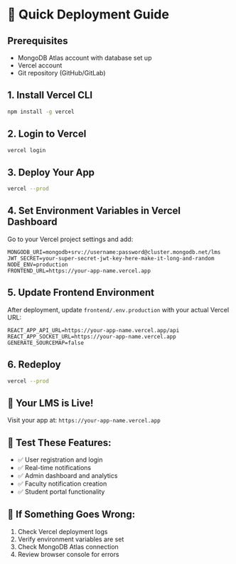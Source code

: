 # 🚀 Quick Deployment Guide

## Prerequisites
- MongoDB Atlas account with database set up
- Vercel account
- Git repository (GitHub/GitLab)

## 1. Install Vercel CLI
```bash
npm install -g vercel
```

## 2. Login to Vercel
```bash
vercel login
```

## 3. Deploy Your App
```bash
vercel --prod
```

## 4. Set Environment Variables in Vercel Dashboard

Go to your Vercel project settings and add:

```env
MONGODB_URI=mongodb+srv://username:password@cluster.mongodb.net/lms
JWT_SECRET=your-super-secret-jwt-key-here-make-it-long-and-random
NODE_ENV=production
FRONTEND_URL=https://your-app-name.vercel.app
```

## 5. Update Frontend Environment

After deployment, update `frontend/.env.production` with your actual Vercel URL:

```env
REACT_APP_API_URL=https://your-app-name.vercel.app/api
REACT_APP_SOCKET_URL=https://your-app-name.vercel.app
GENERATE_SOURCEMAP=false
```

## 6. Redeploy
```bash
vercel --prod
```

## 🎉 Your LMS is Live!

Visit your app at: `https://your-app-name.vercel.app`

## 🧪 Test These Features:
- ✅ User registration and login
- ✅ Real-time notifications
- ✅ Admin dashboard and analytics
- ✅ Faculty notification creation
- ✅ Student portal functionality

## 🚨 If Something Goes Wrong:
1. Check Vercel deployment logs
2. Verify environment variables are set
3. Check MongoDB Atlas connection
4. Review browser console for errors